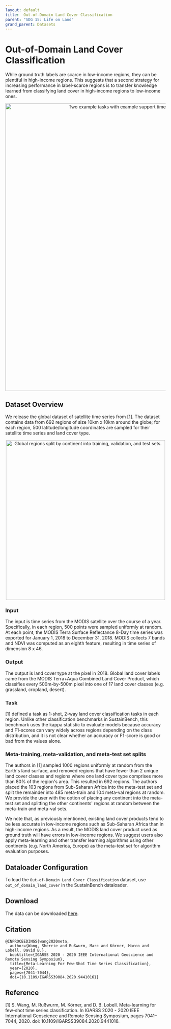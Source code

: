 ```yaml
---
layout: default
title:  Out-of-Domain Land Cover Classification
parent: "SDG 15: Life on Land"
grand_parent: Datasets
---
```


# Out-of-Domain Land Cover Classification
While ground truth labels are scarce in low-income regions, they can be plentiful in high-income regions. This suggests that a second strategy for increasing performance in label-scarce regions is to transfer knowledge learned from classifying land cover in high-income regions to low-income ones.

<p style="text-align: center">
<img src="{{ site.baseurl }}/assets/images/land_cover_ood_example.png" width="900" title="Two example tasks with example support time series from the MODIS satellite.">
</p>

## Dataset Overview

We release the global dataset of satellite time series from [1]. The dataset contains data from 692 regions of size 10km x 10km around the globe; for each region, 500 latitude/longitude coordinates are sampled for their satellite time series and land cover type.

<p style="text-align: center">
<img src="{{ site.baseurl }}/assets/images/modis_task_map.png" width="500" title="Global regions split by continent into training, validation, and test sets.">
</p>

### Input
The input is time series from the MODIS satellite over the course of a year. Specifically, in each region, 500 points were sampled uniformly at random. At each point, the MODIS Terra Surface Reflectance 8-Day time series was exported for January 1, 2018 to December 31, 2018. MODIS collects 7 bands and NDVI was computed as an eighth feature, resulting in time series of dimension 8 x 46.

### Output
The output is land cover type at the pixel in 2018. Global land cover labels came from the MODIS Terra+Aqua Combined Land Cover Product, which classifies every 500m-by-500m pixel into one of 17 land cover classes (e.g. grassland, cropland, desert).

### Task
[1] defined a task as 1-shot, 2-way land cover classification tasks in each region. Unlike other classification benchmarks in SustainBench, this benchmark uses the kappa statistic to evaluate models because accuracy and F1-scores can vary widely across regions depending on the class distribution, and it is not clear whether an accuracy or F1-score is good or bad from the values alone.

### Meta-training, meta-validation, and meta-test set splits
The authors in [1] sampled 1000 regions uniformly at random from the Earth's land surface, and removed regions that have fewer than 2 unique land cover classes and regions where one land cover type comprises more than 80% of the region's area. This resulted in 692 regions. The authors placed the 103 regions from Sub-Saharan Africa into the meta-test set and split the remainder into 485 meta-train and 104 meta-val regions at random. We provide the user with the option of placing any continent into the meta-test set and splitting the other continents' regions at random between the meta-train and meta-val sets.

We note that, as previously mentioned, existing land cover products tend to be less accurate in low-income regions such as Sub-Saharan Africa than in high-income regions. As a result, the MODIS land cover product used as ground truth will have errors in low-income regions. We suggest users also apply meta-learning and other transfer learning algorithms using other continents (e.g. North America, Europe) as the meta-test set for algorithm evaluation purposes.

## Dataloader Configuration
To load the ``Out-of-Domain Land Cover Classification`` dataset, use ``out_of_domain_land_cover`` in the SustainBench dataloader.

## Download
The data can be downloaded [here](TBD).


## Citation
```
@INPROCEEDINGS{wang2020meta,
  author={Wang, Sherrie and Rußwurm, Marc and Körner, Marco and Lobell, David B.},
  booktitle={IGARSS 2020 - 2020 IEEE International Geoscience and Remote Sensing Symposium},
  title={Meta-Learning For Few-Shot Time Series Classification},
  year={2020},
  pages={7041-7044},
  doi={10.1109/IGARSS39084.2020.9441016}}
```

## Reference
[1] S. Wang, M. Rußwurm, M. Körner, and D. B. Lobell. Meta-learning for few-shot time series classification.  In IGARSS 2020 - 2020 IEEE International Geoscience and Remote Sensing Symposium, pages 7041–7044, 2020. doi: 10.1109/IGARSS39084.2020.9441016.
